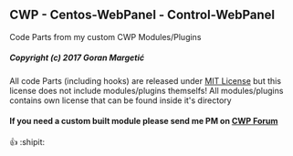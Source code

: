 ## CWP - Centos-WebPanel - Control-WebPanel
Code Parts from my custom CWP Modules/Plugins


##### Copyright (c) 2017 Goran Margetić
All code Parts (including hooks) are released under [MIT License](LICENSE) but this license does not include modules/plugins themselfs!
All modules/plugins contains own license that can be found inside it's directory


#### If you need a custom built module please send me PM on [CWP Forum](http://forum.centos-webpanel.com/profile/?u=19)

:+1: :shipit:

